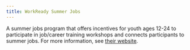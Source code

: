 ```yaml
---
title: WorkReady Summer Jobs
---
```

A summer jobs program that offers incentives for youth ages 12-24 to participate in job/career training workshops and connects participants to summer jobs. For more information, see [their website](https://workready.org/).